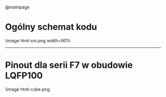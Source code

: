 @mainpage

# Ogólny schemat kodu
\image html sm.png width=90%

- - -
# Pinout dla serii F7 w obudowie LQFP100
\image html cube.png 